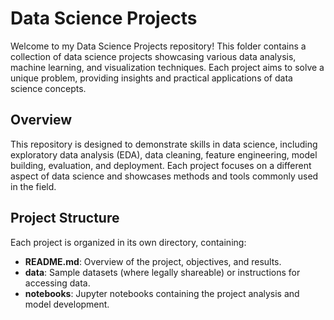 # Data Science Projects

Welcome to my Data Science Projects repository! This folder contains a collection of data science projects showcasing various data analysis, machine learning, and visualization techniques. 
Each project aims to solve a unique problem, providing insights and practical applications of data science concepts.

## Overview

This repository is designed to demonstrate skills in data science, including exploratory data analysis (EDA), data cleaning, feature engineering, model building, evaluation, and deployment. 
Each project focuses on a different aspect of data science and showcases methods and tools commonly used in the field.

## Project Structure
Each project is organized in its own directory, containing:

* **README.md**:  Overview of the project, objectives, and results.
* **data**: Sample datasets (where legally shareable) or instructions for accessing data.
* **notebooks**: Jupyter notebooks containing the project analysis and model development.
